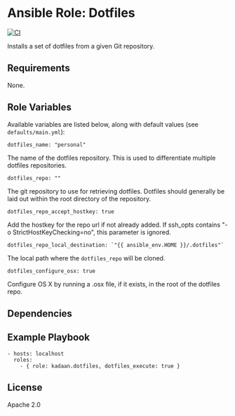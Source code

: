 # Ansible Role: Dotfiles

[![CI][badge-gh-actions]][link-gh-actions]

Installs a set of dotfiles from a given Git repository.

## Requirements

None.

## Role Variables

Available variables are listed below, along with default values (see `defaults/main.yml`):

    dotfiles_name: "personal"

The name of the dotfiles repository. This is used to differentiate multiple dotfiles
repositories.

    dotfiles_repo: ""

The git repository to use for retrieving dotfiles. Dotfiles should generally be laid out within the root directory of the repository.

    dotfiles_repo_accept_hostkey: true

Add the hostkey for the repo url if not already added. If ssh_opts contains "-o StrictHostKeyChecking=no", this parameter is ignored.

    dotfiles_repo_local_destination: `"{{ ansible_env.HOME }}/.dotfiles"`

The local path where the `dotfiles_repo` will be cloned.

    dotfiles_configure_osx: true

Configure OS X by running a .osx file, if it exists, in the root of the dotfiles repo.

## Dependencies


## Example Playbook

    - hosts: localhost
      roles:
        - { role: kadaan.dotfiles, dotfiles_execute: true }

## License

Apache 2.0

[badge-gh-actions]: https://github.com/kadaan/ansible-role-dotfiles/workflows/CI/badge.svg?event=push
[link-gh-actions]: https://github.com/kadaan/ansible-role-dotfiles/actions?query=workflow%3ACI